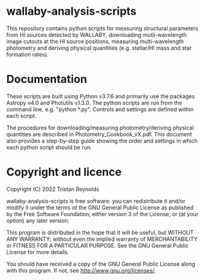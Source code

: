 # wallaby-analysis-scripts

This repository contains python scripts for measuring structural parameters from HI sources 
detected by WALLABY, downloading mutli-wavelength image cutouts at the HI source positions, 
measuring multi-wavelength photometry and deriving physical quantities (e.g. stellar/HI mass
and star formation rates).

# Documentation

These scripts are built using Python v3.7.6 and primarily use the packages Astropy v4.0 and Photutils v1.3.0. The python scripts are run from the command line, e.g. "python *.py". Controls and settings are defined within each script.

The procedures for downloading/measuring photometry/deriving physical quantities are described in Photometry_Cookbook_vX.pdf. This document also provides a step-by-step guide showing the order and settings in which each python script should be run.

# Copyright and licence

Copyright (C) 2022 Tristan Reynolds

wallaby-analysis-scripts is free software: you can redistribute it and/or modify it under the terms of the GNU General Public License as published by the Free Software Foundation, either version 3 of the License, or (at your option) any later version.

This program is distributed in the hope that it will be useful, but WITHOUT ANY WARRANTY; without even the implied warranty of MERCHANTABILITY or FITNESS FOR A PARTICULAR PURPOSE. See the GNU General Public License for more details.

You should have received a copy of the GNU General Public License along with this program. If not, see http://www.gnu.org/licenses/.